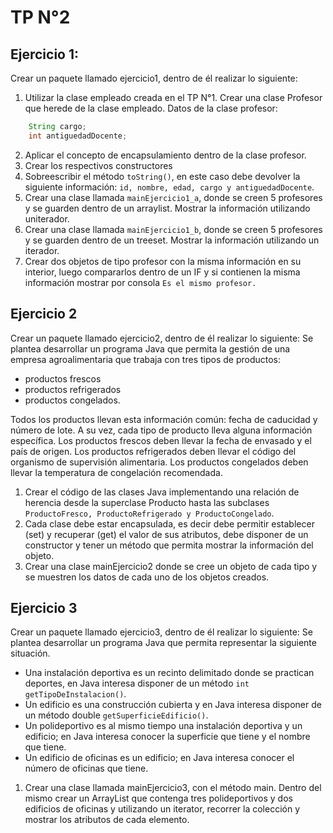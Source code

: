 # TP N°2
## Ejercicio 1:
Crear un paquete llamado ejercicio1, dentro de él realizar lo siguiente:
1. Utilizar la clase empleado creada en el TP N°1. Crear una clase Profesor que herede de la clase empleado. Datos de la clase profesor:
```java
    String cargo;
    int antiguedadDocente;
```
2. Aplicar el concepto de encapsulamiento dentro de la clase profesor.
3. Crear los respectivos constructores
4. Sobreescribir el método `toString()`, en este caso debe devolver la siguiente información: `id, nombre, edad, cargo y antiguedadDocente`.
5. Crear una clase llamada `mainEjercicio1_a`, donde se creen 5 profesores y se guarden dentro de un arraylist. Mostrar la información utilizando uniterador.
6. Crear una clase llamada `mainEjercicio1_b`, donde se creen 5 profesores y se guarden dentro de un treeset. Mostrar la información utilizando un iterador.
7. Crear dos objetos de tipo profesor con la misma información en su interior, luego compararlos dentro de un IF y si contienen la misma información mostrar por consola `Es el mismo profesor.`
## Ejercicio 2
Crear un paquete llamado ejercicio2, dentro de él realizar lo siguiente:
Se plantea desarrollar un programa Java que permita la gestión de una empresa agroalimentaria que trabaja con tres tipos de productos:
- productos frescos 
- productos refrigerados
- productos congelados.

Todos los productos llevan esta información común: fecha de caducidad y número de lote. A su vez, cada tipo de producto lleva alguna información específica. Los productos frescos deben llevar la fecha de envasado y el país de origen. Los productos refrigerados deben llevar el código del organismo de supervisión alimentaria. Los productos congelados deben llevar la temperatura de congelación recomendada. 
1. Crear el código de las clases Java implementando una relación de herencia desde la superclase Producto hasta las subclases `ProductoFresco, ProductoRefrigerado y ProductoCongelado`. 
2. Cada clase debe estar encapsulada, es decir debe permitir establecer (set) y recuperar (get) el valor de sus atributos, debe disponer de un constructor y tener un método que permita mostrar la información del objeto. 
3. Crear una clase mainEjercicio2 donde se cree un objeto de cada tipo y se muestren los datos de cada uno de los objetos creados.
## Ejercicio 3
Crear un paquete llamado ejercicio3, dentro de él realizar lo siguiente:
Se plantea desarrollar un programa Java que permita representar la siguiente situación. 
- Una instalación deportiva es un recinto delimitado donde se practican deportes, en Java interesa disponer de un método `int getTipoDeInstalacion()`. 
- Un edificio es una construcción cubierta y en Java interesa disponer de un método double `getSuperficieEdificio()`. 
- Un polideportivo es al mismo tiempo una instalación deportiva y un edificio; 
en Java interesa conocer la superficie que tiene y el nombre que tiene. 
- Un edificio de oficinas es un edificio; en Java interesa conocer el número de oficinas que tiene.
1. Crear una clase llamada mainEjercicio3, con el método main. Dentro del mismo crear un ArrayList que contenga tres polideportivos y dos edificios de oficinas y utilizando un iterator, recorrer la colección y mostrar los atributos de cada elemento.
